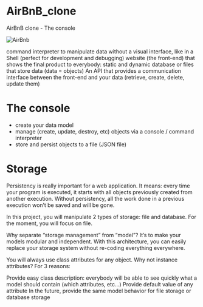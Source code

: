 # AirBnB_clone
AirBnB clone - The console

![AirBnb](https://s3.amazonaws.com/alx-intranet.hbtn.io/uploads/medias/2018/6/65f4a1dd9c51265f49d0.png?X-Amz-Algorithm=AWS4-HMAC-SHA256&X-Amz-Credential=AKIARDDGGGOUSBVO6H7D%2F20230310%2Fus-east-1%2Fs3%2Faws4_request&X-Amz-Date=20230310T063110Z&X-Amz-Expires=86400&X-Amz-SignedHeaders=host&X-Amz-Signature=87f76efd2438e71e096d842711979312895d2910bf094ba705aafa2dd12cee7c)

 command interpreter to manipulate data without a visual interface, like in a Shell (perfect for development and debugging)
 website (the front-end) that shows the final product to everybody: static and dynamic
 database or files that store data (data = objects) 
 An API that provides a communication interface between the front-end and your data (retrieve, create, delete, update them)

 # The console

- create your data model
- manage (create, update, destroy, etc) objects via a console / command interpreter
- store and persist objects to a file (JSON file)

# Storage
Persistency is really important for a web application. It means: every time your program is executed, it starts with all objects previously created from another execution. Without persistency, all the work done in a previous execution won’t be saved and will be gone.

In this project, you will manipulate 2 types of storage: file and database. For the moment, you will focus on file.

Why separate “storage management” from “model”? It’s to make your models modular and independent. With this architecture, you can easily replace your storage system without re-coding everything everywhere.

You will always use class attributes for any object. Why not instance attributes? For 3 reasons:

Provide easy class description: everybody will be able to see quickly what a model should contain (which attributes, etc…)
Provide default value of any attribute
In the future, provide the same model behavior for file storage or database storage
